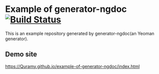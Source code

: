 # Example of generator-ngdoc [![Build Status](https://travis-ci.org/Quramy/example-of-generator-ngdoc.svg)](https://travis-ci.org/Quramy/example-of-generator-ngdoc)

This is an example repository generated by generator-ngdoc(an Yeoman generator).

## Demo site

https://Quramy.github.io/example-of-generator-ngdoc/index.html


